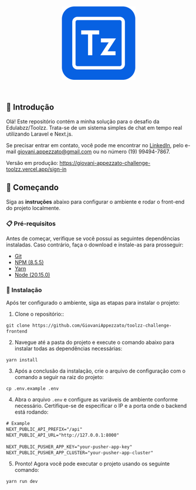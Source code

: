 <p align="center">
    <a href="https://www.toolzz.com.br/home" target="_blank"> 
        <img src="./src/assets/images/toolzz-xs.webp" width="200" style="margin-bottom: 30px;">    
    </a>
</p>

## 📝 Introdução

Olá! Este repositório contém a minha solução para o desafio da Edulabzz/Toolzz. Trata-se de um sistema simples de chat em tempo real utilizando Laravel e Next.js.

Se precisar entrar em contato, você pode me encontrar no [LinkedIn](https://www.linkedin.com/in/giovani-appezzato-414a6424b/), pelo e-mail giovani.appezzato@gmail.com ou no número (19) 99494-7867.

Versão em produção: https://giovani-appezzato-challenge-toolzz.vercel.app/sign-in

## 🚀 Começando

Siga as **instruções** abaixo para configurar o ambiente e rodar o front-end do projeto localmente.

### 📋 Pré-requisitos

Antes de começar, verifique se você possui as seguintes dependências instaladas. Caso contrário, faça o download e instale-as para prosseguir:

* [Git](https://git-scm.com/downloads) 
* [NPM (8.5.5)](https://www.npmjs.com/)
* [Yarn](https://yarnpkg.com/)
* [Node (20.15.0)](https://nodejs.org/en/)

### 🔧 Instalação

Após ter configurado o ambiente, siga as etapas para instalar o projeto:

1. Clone o repositório::

```
git clone https://github.com/GiovaniAppezzato/toolzz-challenge-frontend
```

2. Navegue até a pasta do projeto e execute o comando abaixo para instalar todas as dependências necessárias:

```
yarn install
```

3. Após a conclusão da instalação, crie o arquivo de configuração com o comando a seguir na raiz do projeto:

```
cp .env.example .env
```

4. Abra o arquivo `.env` e configure as variáveis de ambiente conforme necessário. Certifique-se de especificar o IP e a porta onde o backend está rodando:

```
# Example
NEXT_PUBLIC_API_PREFIX="/api"
NEXT_PUBLIC_API_URL="http://127.0.0.1:8000"

NEXT_PUBLIC_PUSHER_APP_KEY="your-pusher-app-key"
NEXT_PUBLIC_PUSHER_APP_CLUSTER="your-pusher-app-cluster"
```

5. Pronto! Agora você pode executar o projeto usando os seguinte comando:

```
yarn run dev
```
